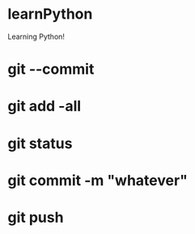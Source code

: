 # learnPython
Learning Python!

# git --commit
# git add -all
# git status
# git commit -m "whatever"
# git push
